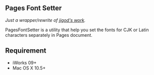 Pages Font Setter
-------------
*Just a wrapper/rewrite of [jjgod's work](http://blog.jjgod.org/2009/03/03/reformat-pages-with-appscript/).*

PagesFontSetter is a utility that help you set the fonts for CJK or Latin characters separately in Pages document.

Requirement
-----------
* iWorks 09+
* Mac OS X 10.5+

